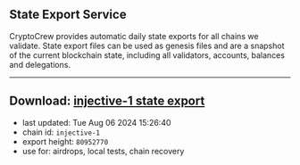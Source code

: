 ## State Export Service
CryptoCrew provides automatic daily state exports for all chains we validate. State export files can be used as genesis files and are a snapshot of the current blockchain state, including all validators, accounts, balances and delegations.

---
**Download: [injective-1 state export](https://dl-eu2.ccvalidators.com/SERVICE/injective/injective-1_export_80952770.json)**
---

- last updated: Tue Aug 06 2024 15:26:40
- chain id: `injective-1`
- export height: `80952770`
- use for: airdrops, local tests, chain recovery

